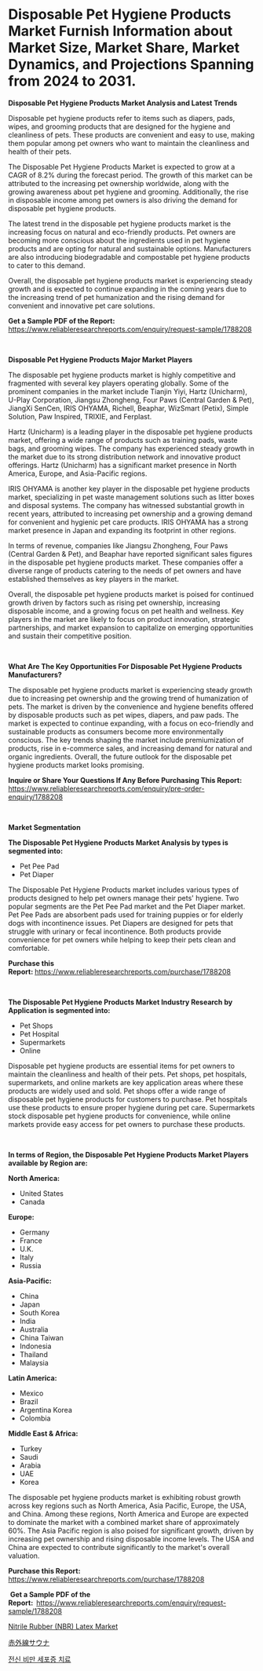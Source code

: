 <p><h1>Disposable Pet Hygiene Products Market Furnish Information about Market Size, Market Share, Market Dynamics, and Projections Spanning from 2024 to 2031.</h1></p><p><strong>Disposable Pet Hygiene Products Market Analysis and Latest Trends</strong></p>
<p><p>Disposable pet hygiene products refer to items such as diapers, pads, wipes, and grooming products that are designed for the hygiene and cleanliness of pets. These products are convenient and easy to use, making them popular among pet owners who want to maintain the cleanliness and health of their pets.</p><p>The Disposable Pet Hygiene Products Market is expected to grow at a CAGR of 8.2% during the forecast period. The growth of this market can be attributed to the increasing pet ownership worldwide, along with the growing awareness about pet hygiene and grooming. Additionally, the rise in disposable income among pet owners is also driving the demand for disposable pet hygiene products.</p><p>The latest trend in the disposable pet hygiene products market is the increasing focus on natural and eco-friendly products. Pet owners are becoming more conscious about the ingredients used in pet hygiene products and are opting for natural and sustainable options. Manufacturers are also introducing biodegradable and compostable pet hygiene products to cater to this demand.</p><p>Overall, the disposable pet hygiene products market is experiencing steady growth and is expected to continue expanding in the coming years due to the increasing trend of pet humanization and the rising demand for convenient and innovative pet care solutions.</p></p>
<p><strong>Get a Sample PDF of the Report:&nbsp;</strong> <a href="https://www.reliableresearchreports.com/enquiry/request-sample/1788208">https://www.reliableresearchreports.com/enquiry/request-sample/1788208</a></p>
<p>&nbsp;</p>
<p><strong>Disposable Pet Hygiene Products Major Market Players</strong></p>
<p><p>The disposable pet hygiene products market is highly competitive and fragmented with several key players operating globally. Some of the prominent companies in the market include Tianjin Yiyi, Hartz (Unicharm), U-Play Corporation, Jiangsu Zhongheng, Four Paws (Central Garden & Pet), JiangXi SenCen, IRIS OHYAMA, Richell, Beaphar, WizSmart (Petix), Simple Solution, Paw Inspired, TRIXIE, and Ferplast.</p><p>Hartz (Unicharm) is a leading player in the disposable pet hygiene products market, offering a wide range of products such as training pads, waste bags, and grooming wipes. The company has experienced steady growth in the market due to its strong distribution network and innovative product offerings. Hartz (Unicharm) has a significant market presence in North America, Europe, and Asia-Pacific regions.</p><p>IRIS OHYAMA is another key player in the disposable pet hygiene products market, specializing in pet waste management solutions such as litter boxes and disposal systems. The company has witnessed substantial growth in recent years, attributed to increasing pet ownership and a growing demand for convenient and hygienic pet care products. IRIS OHYAMA has a strong market presence in Japan and expanding its footprint in other regions.</p><p>In terms of revenue, companies like Jiangsu Zhongheng, Four Paws (Central Garden & Pet), and Beaphar have reported significant sales figures in the disposable pet hygiene products market. These companies offer a diverse range of products catering to the needs of pet owners and have established themselves as key players in the market.</p><p>Overall, the disposable pet hygiene products market is poised for continued growth driven by factors such as rising pet ownership, increasing disposable income, and a growing focus on pet health and wellness. Key players in the market are likely to focus on product innovation, strategic partnerships, and market expansion to capitalize on emerging opportunities and sustain their competitive position.</p></p>
<p>&nbsp;</p>
<p><strong>What Are The Key Opportunities For Disposable Pet Hygiene Products Manufacturers?</strong></p>
<p><p>The disposable pet hygiene products market is experiencing steady growth due to increasing pet ownership and the growing trend of humanization of pets. The market is driven by the convenience and hygiene benefits offered by disposable products such as pet wipes, diapers, and paw pads. The market is expected to continue expanding, with a focus on eco-friendly and sustainable products as consumers become more environmentally conscious. The key trends shaping the market include premiumization of products, rise in e-commerce sales, and increasing demand for natural and organic ingredients. Overall, the future outlook for the disposable pet hygiene products market looks promising.</p></p>
<p><strong>Inquire or Share Your Questions If Any Before Purchasing This Report:</strong> <a href="https://www.reliableresearchreports.com/enquiry/pre-order-enquiry/1788208">https://www.reliableresearchreports.com/enquiry/pre-order-enquiry/1788208</a></p>
<p>&nbsp;</p>
<p><strong>Market Segmentation</strong></p>
<p><strong>The Disposable Pet Hygiene Products Market Analysis by types is segmented into:</strong></p>
<p><ul><li>Pet Pee Pad</li><li>Pet Diaper</li></ul></p>
<p><p>The Disposable Pet Hygiene Products market includes various types of products designed to help pet owners manage their pets' hygiene. Two popular segments are the Pet Pee Pad market and the Pet Diaper market. Pet Pee Pads are absorbent pads used for training puppies or for elderly dogs with incontinence issues. Pet Diapers are designed for pets that struggle with urinary or fecal incontinence. Both products provide convenience for pet owners while helping to keep their pets clean and comfortable.</p></p>
<p><strong>Purchase this Report:&nbsp;</strong><a href="https://www.reliableresearchreports.com/purchase/1788208">https://www.reliableresearchreports.com/purchase/1788208</a></p>
<p>&nbsp;</p>
<p><strong>The Disposable Pet Hygiene Products Market Industry Research by Application is segmented into:</strong></p>
<p><ul><li>Pet Shops</li><li>Pet Hospital</li><li>Supermarkets</li><li>Online</li></ul></p>
<p><p>Disposable pet hygiene products are essential items for pet owners to maintain the cleanliness and health of their pets. Pet shops, pet hospitals, supermarkets, and online markets are key application areas where these products are widely used and sold. Pet shops offer a wide range of disposable pet hygiene products for customers to purchase. Pet hospitals use these products to ensure proper hygiene during pet care. Supermarkets stock disposable pet hygiene products for convenience, while online markets provide easy access for pet owners to purchase these products.</p></p>
<p>&nbsp;</p>
<p><strong>In terms of Region, the Disposable Pet Hygiene Products Market Players available by Region are:</strong></p>
<p>
    <p> <strong> North America: </strong>
        <ul>
            <li>United States</li>
            <li>Canada</li>
        </ul>
        </p> 
    <p> <strong> Europe: </strong>
        <ul>
            <li>Germany</li>
            <li>France</li>
            <li>U.K.</li>
            <li>Italy</li>
            <li>Russia</li>
        </ul>
        </p> 
    <p> <strong> Asia-Pacific: </strong>
        <ul>
            <li>China</li>
            <li>Japan</li>
            <li>South Korea</li>
            <li>India</li>
            <li>Australia</li>
            <li>China Taiwan</li>
            <li>Indonesia</li>
            <li>Thailand</li>
            <li>Malaysia</li>
        </ul>
        </p> 
    <p> <strong> Latin America: </strong>
        <ul>
            <li>Mexico</li>
            <li>Brazil</li>
            <li>Argentina Korea</li>
            <li>Colombia</li>
        </ul>
        </p> 
    <p> <strong> Middle East & Africa: </strong>
        <ul>
            <li>Turkey</li>
            <li>Saudi</li>
            <li>Arabia</li>
            <li>UAE</li>
            <li>Korea</li>
        </ul>
    </p>
    </p>
<p><p>The disposable pet hygiene products market is exhibiting robust growth across key regions such as North America, Asia Pacific, Europe, the USA, and China. Among these regions, North America and Europe are expected to dominate the market with a combined market share of approximately 60%. The Asia Pacific region is also poised for significant growth, driven by increasing pet ownership and rising disposable income levels. The USA and China are expected to contribute significantly to the market's overall valuation.</p></p>
<p><strong>Purchase this Report: </strong><a href="https://www.reliableresearchreports.com/purchase/1788208">https://www.reliableresearchreports.com/purchase/1788208</a></p>
<p>&nbsp;<strong>Get a Sample PDF of the Report:&nbsp;&nbsp;</strong><a href="https://www.reliableresearchreports.com/enquiry/request-sample/1788208">https://www.reliableresearchreports.com/enquiry/request-sample/1788208</a></p>
<p><strong></strong></p>
<p><p><a href="https://changeable-paste-463.notion.site/Nitrile-Rubber-NBR-Latex-Market-Offers-Provide-Insightful-Data-for-the-Time-Period-from-2024-to-20-85c4783383f3427ab4c2d6ebdb9e0329">Nitrile Rubber (NBR) Latex Market</a></p><p><a href="https://github.com/xnljig2898992/Market-Research-Report-List-1/blob/main/94548687358.md">赤外線サウナ</a></p><p><a href="https://github.com/Tristiarton768456/Market-Research-Report-List-1/blob/main/42179706249.md">전신 비만 세포증 치료</a></p></p>